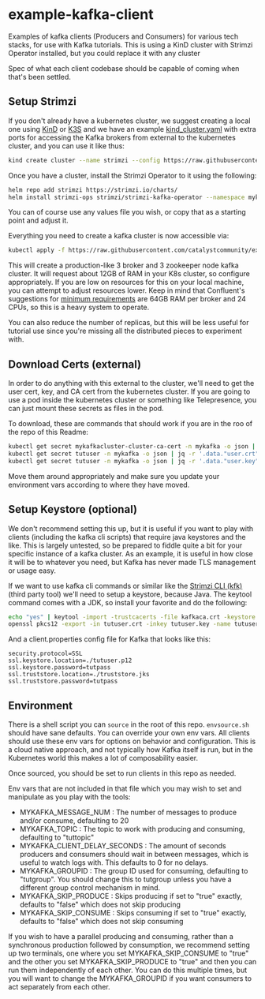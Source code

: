 # example-kafka-client

Examples of kafka clients (Producers and Consumers) for various tech stacks, for use with Kafka tutorials. This is using a KinD cluster with Strimzi Operator installed, but you could replace it with any cluster

Spec of what each client codebase should be capable of coming when that's been settled.

## Setup Strimzi

If you don't already have a kubernetes cluster, we suggest creating a local one using [KinD](https://kind.sigs.k8s.io/docs/user/quick-start/) or [K3S](https://rancher.com/docs/k3s/latest/en/installation/) and we have an example [kind_cluster.yaml](kind_cluster.yaml) with extra ports for accessing the Kafka brokers from external to the kubernetes cluster, and you can use it like thus:

```bash
kind create cluster --name strimzi --config https://raw.githubusercontent.com/catalystcommunity/example-kafka-client/main/kind_cluster_config.yaml
```

Once you have a cluster, install the Strimzi Operator to it using the following:

```bash
helm repo add strimzi https://strimzi.io/charts/
helm install strimzi-ops strimzi/strimzi-kafka-operator --namespace mykafka --create-namespace -f https://raw.githubusercontent.com/catalystcommunity/example-kafka-client/main/strimzi_operator_values.yaml
```

You can of course use any values file you wish, or copy that as a starting point and adjust it.

Everything you need to create a kafka cluster is now accessible via:

```bash
kubectl apply -f https://raw.githubusercontent.com/catalystcommunity/example-kafka-client/main/myKafka_cluster.yaml
```

This will create a production-like 3 broker and 3 zookeeper node kafka cluster. It will request about 12GB of RAM in your K8s cluster, so configure appropriately. If you are low on resources for this on your local machine, you can attempt to adjust resources lower. Keep in mind that Confluent's suggestions for [minimum requirements](https://docs.confluent.io/platform/current/installation/system-requirements.html) are 64GB RAM per broker and 24 CPUs, so this is a heavy system to operate.

You can also reduce the number of replicas, but this will be less useful for tutorial use since you're missing all the distributed pieces to experiment with.

## Download Certs (external)

In order to do anything with this external to the cluster, we'll need to get the user cert, key, and CA cert from the kubernetes cluster. If you are going to use a pod inside the kubernetes cluster or something like Telepresence, you can just mount these secrets as files in the pod.

To download, these are commands that should work if you are in the roo of the repo of this Readme:

```bash
kubectl get secret mykafkacluster-cluster-ca-cert -n mykafka -o json | jq -r '.data."ca.crt"' | base64 -d > kafkaca.crt
kubectl get secret tutuser -n mykafka -o json | jq -r '.data."user.crt"' | base64 -d > tutuser.crt
kubectl get secret tutuser -n mykafka -o json | jq -r '.data."user.key"' | base64 -d > tutuser.key
```

Move them around appropriately and make sure you update your environment vars according to where they have moved.

## Setup Keystore (optional)

We don't recommend setting this up, but it is useful if you want to play with clients (including the kafka cli scripts) that require java keystores and the like. This is largely untested, so be prepared to fiddle quite a bit for your specific instance of a kafka cluster. As an example, it is useful in how close it will be to whatever you need, but Kafka has never made TLS management or usage easy.

If we want to use kafka cli commands or similar like the [Strimzi CLI (kfk)](https://github.com/systemcraftsman/strimzi-kafka-cli#installation) (third party tool) we'll need to setup a keystore, because Java. The keytool command comes with a JDK, so install your favorite and do the following:

```bash
echo "yes" | keytool -import -trustcacerts -file kafkaca.crt -keystore truststore.jks -storepass tutpass
openssl pkcs12 -export -in tutuser.crt -inkey tutuser.key -name tutuser -password pass:tutpass -out tutuser.p12
```

And a client.properties config file for Kafka that looks like this:

```text
security.protocol=SSL
ssl.keystore.location=./tutuser.p12
ssl.keystore.password=tutpass
ssl.truststore.location=./truststore.jks
ssl.truststore.password=tutpass
```

## Environment

There is a shell script you can `source` in the root of this repo. `envsource.sh` should have sane defaults. You can override your own env vars. All clients should use these env vars for options on behavior and configuration. This is a cloud native approach, and not typically how Kafka itself is run, but in the Kubernetes world this makes a lot of composability easier.

Once sourced, you should be set to run clients in this repo as needed.

Env vars that are not included in that file which you may wish to set and manipulate as you play with the tools:

- MYKAFKA_MESSAGE_NUM : The number of messages to produce and/or consume, defaulting to 20
- MYKAFKA_TOPIC : The topic to work with producing and consuming, defaulting to "tuttopic"
- MYKAFKA_CLIENT_DELAY_SECONDS : The amount of seconds producers and consumers should wait in between messages, which is useful to watch logs with. This defaults to 0 for no delays.
- MYKAFKA_GROUPID : The group ID used for consuming, defaulting to "tutgroup". You should change this to tutgroup unless you have a different group control mechanism in mind.
- MYKAFKA_SKIP_PRODUCE : Skips producing if set to "true" exactly, defaults to "false" which does not skip producing
- MYKAFKA_SKIP_CONSUME : Skips consuming if set to "true" exactly, defaults to "false" which does not skip consuming

If you wish to have a parallel producing and consuming, rather than a synchronous production followed by consumption, we recommend setting up two terminals, one where you set MYKAFKA_SKIP_CONSUME to "true" and the other you set MYKAFKA_SKIP_PRODUCE to "true" and then you can run them independently of each other. You can do this multiple times, but you will want to change the MYKAFKA_GROUPID if you want consumers to act separately from each other.
